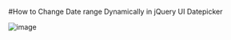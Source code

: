 #How to Change Date range Dynamically in jQuery UI Datepicker

![image](https://user-images.githubusercontent.com/29988949/93843104-c1a94a00-fc4d-11ea-9b8e-eb515ff4651d.png)

